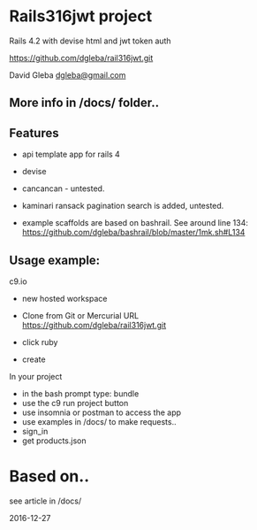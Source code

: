 # Rails316jwt project    Rails 4.2 with devise html and jwt token auth     https://github.com/dgleba/rail316jwt.git    David Gleba dgleba@gmail.com     ##  More info in /docs/ folder..    ## Features  - api template app for rails 4  - devise   - cancancan - untested.  - kaminari ransack pagination search is added, untested.   - example scaffolds are based on bashrail. See around line 134:   https://github.com/dgleba/bashrail/blob/master/1mk.sh#L134  ## Usage example:    c9.io - new hosted workspace - Clone from Git or Mercurial URL        https://github.com/dgleba/rail316jwt.git - click ruby  - createIn your project - in the bash prompt type:  bundle - use the c9 run project button - use insomnia or postman to access the app - use examples in /docs/ to make requests..  -    sign_in  -    get products.json # Based on.. see article in /docs/2016-12-27